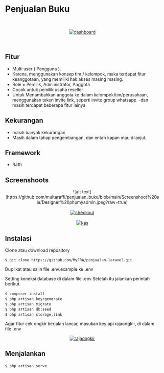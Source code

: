 # Penjualan Buku
<br>
 <p align="center">
 <a href="https://ibb.co/wLtMZXx"><img src="https://i.ibb.co/3sKB5qL/dashboard.png" alt="dashboard" border="0"></a>
 </p>

 <br /> 

## Fitur

- Multi user ( Pengguna ).
- Karena, menggunakan konsep tim / kelompok, maka terdapat fitur keanggotaan, yang memiliki hak akses masing masing.
- Role = Pemilik, Administrator, Anggota
- Cocok untuk pemilik usaha reseller
- Untuk Menambahkan anggota ke dalam kelompok/tim/perusahaan, menggunakan token invite link, seperti invite group whatsapp.
-dan masih terdapat beberapa fitur lainya.

## Kekurangan

- masih banyak kekurangan.
- Masih dalam tahap pengembangan, dan entah kapan mau dilanjut.



## Framework

- Raffi



## Screenshoots

 <p align="center">
![alt text](https://github.com/multaraffi/penjualan_buku/blob/main/Screenshoot%20sia/Designer%20phpmyadmin.jpeg?raw=true)
<br><br>
<a href="https://ibb.co/XF4jRGt"><img src="https://i.ibb.co/YfWPsVh/checkout.png" alt="checkout" border="0"></a>
<br><br>
<a href="https://ibb.co/JdWcT7Z"><img src="https://i.ibb.co/z5WmgRd/kas.png" alt="kas" border="0"></a>

</p>

## Instalasi

Clone atau download repository

`$ git clone https://github.com/MyFRA/penjualan-laravel.git`

Duplikat atau salin file .env.example ke .env

Setting koneksi database di dalam file .env
Setelah itu jalankan perintah berikut.

`$ composer install` <br>
`$ php artisan key:generate` <br>
`$ php artisan migrate` <br>
`$ php artisan db:seed` <br>
`$ php artisan storage:link`

Agar fitur cek ongkir berjalan lancar, masukan key api rajaongkir, di dalam file .env
<p align="center">
<a href="https://ibb.co/LzX89PH"><img src="https://i.ibb.co/0jRcYXv/rajaongkir.png" alt="rajaongkir" border="0"></a>
</p>


## Menjalankan

`$ php artisan serve`
<br><br>
